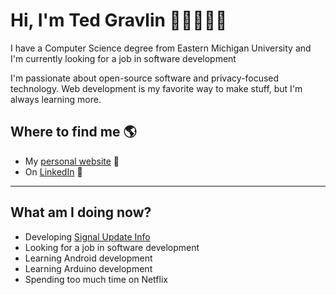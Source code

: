 # Hi, I'm Ted Gravlin 👋🏻👨🏻‍💻

I have a Computer Science degree from Eastern Michigan University and I'm currently looking for a job in software development

I'm passionate about open-source software and privacy-focused technology. Web development is my favorite way to make stuff, but I'm always learning more.

## Where to find me 🌎
* My [personal website](https://tedgravlin.tech) 🔗
* On [LinkedIn](https://www.linkedin.com/in/theodore-gravlin/) 💼

---

## What am I doing now?
* Developing [Signal Update Info](https://signalupdateinfo.com/)
* Looking for a job in software development
* Learning Android development
* Learning Arduino development
* Spending too much time on Netflix

